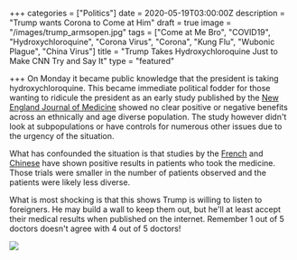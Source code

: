 +++
categories = ["Politics"]
date = 2020-05-19T03:00:00Z
description = "Trump wants Corona to Come at Him"
draft = true
image = "/images/trump_armsopen.jpg"
tags = ["Come at Me Bro", "COVID19", "Hydroxychloroquine", "Corona Virus", "Corona", "Kung Flu", "Wubonic Plague", "China Virus"]
title = "Trump Takes Hydroxychloroquine Just to Make CNN Try and Say It"
type = "featured"

+++
On Monday it became public knowledge that the president is taking hydroxychloroquine.  This became immediate political fodder for those wanting to ridicule the president as an early study published by the [New England Journal of Medicine](https://www.nejm.org/doi/full/10.1056/NEJMoa2012410) showed no clear positive or negative benefits across an ethnically and age diverse population.  The study however didn't look at subpopulations or have controls for numerous other issues due to the urgency of the situation. 

What has confounded the situation is that studies by the [French](https://www.ncbi.nlm.nih.gov/pubmed/32205204) and [Chinese](https://www.medrxiv.org/content/10.1101/2020.03.22.20040758v3) have shown positive results in patients who took the medicine.  Those trials were smaller in the number of patients observed and the patients were likely less diverse.

What is most shocking is that this shows Trump is willing to listen to foreigners.  He may build a wall to keep them out, but he'll at least accept their medical results when published on the internet.  Remember 1 out of 5 doctors doesn't agree with 4 out of 5 doctors!

![](/images/keanuhydroxy.jpg)